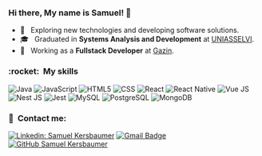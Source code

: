 
<h3> Hi there, My name is Samuel! 👋 </h3>

- 🤔 &nbsp; Exploring new technologies and developing software solutions.
- 🎓 &nbsp; Graduated in **Systems Analysis and Development** at <a href="https://portal.uniasselvi.com.br/">UNIASSELVI</a>.
- 💼 &nbsp; Working as a **Fullstack Developer** at <a href="https://www.gazintech.com.br/">Gazin</a>.

<h3> :rocket: &nbsp;My skills </h3>

  ![Java](https://img.shields.io/badge/Java-333333?style=flat&logo=openjdk&logoColor=white)
  ![JavaScript](https://img.shields.io/badge/-JavaScript-333333?style=flat&logo=javascript)
  ![HTML5](https://img.shields.io/badge/-HTML5-333333?style=flat&logo=HTML5)
  ![CSS](https://img.shields.io/badge/-CSS-333333?style=flat&logo=CSS3&logoColor=1572B6)
  ![React](https://img.shields.io/badge/-React-333333?style=flat&logo=react)
  ![React Native](https://img.shields.io/badge/-React%20Native-333333?style=flat&logo=react)
  ![Vue JS](https://img.shields.io/badge/-Vue%20JS-333333?style=flat&logo=vuejs)
  ![Nest JS](https://img.shields.io/badge/-Nest%20JS-333333?style=flat&logo=nestjs)
  ![Jest](https://img.shields.io/badge/-Jest-333333?style=flat&logo=jest)
  ![MySQL](https://img.shields.io/badge/-MySQL-333333?style=flat&logo=mysql)
  ![PostgreSQL](https://img.shields.io/badge/-PostgreSQL-333333?style=flat&logo=postgresql)
  ![MongoDB](https://img.shields.io/badge/-MongoDB-333333?style=flat&logo=mongodb)

<h3> 📩 &nbsp;Contact me: </h3> 

[![Linkedin: Samuel Kersbaumer](https://img.shields.io/badge/-Samuel_Kersbaumer-blue?style=flat-square&logo=Linkedin&logoColor=white&link=https://www.linkedin.com/in/samuel-kersbaumer/)](https://www.linkedin.com/in/samuel-kersbaumer/)
[![Gmail Badge](https://img.shields.io/badge/-samuel.kersbaumer@gmail.com-006bed?style=flat-square&logo=Gmail&logoColor=white&link=mailto:samuel.kersbaumer@gmail.com)](mailto:samuel.kersbaumer@gmail.com)
[![GitHub Samuel Kersbaumer]( https://img.shields.io/github/followers/samukatb?label=follow&style=social)](https://github.com/samukatb/)
